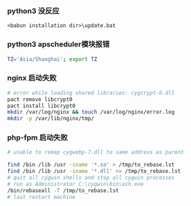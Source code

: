 ### python3 没反应
```
<babun installation dir>\update.bat
```

### python3 apscheduler模块报错
```bash
TZ='Asia/Shanghai'; export TZ
```

### nginx 启动失败
```bash
# error while loading shared libraries: cygcrypt-0.dll
pact remove libcrypt0
pact install libcrypt0
mkdir /var/log/nginx && touch /var/log/nginx/error.log
mkdir -p /var/lib/nginx/tmp/
```

### php-fpm 启动失败
```bash
# unable to remap cygwebp-7.dll to same address as parent

find /bin /lib /usr -iname '*.so' > /tmp/to_rebase.lst
find /bin /lib /usr -iname '*.dll' >> /tmp/to_rebase.lst
# quit all cygwin shells and stop all cygwin processes
# run as Administrator C:\cygwin\bin\ash.exe
/bin/rebaseall -T /tmp/to_rebase.lst
# last restart machine
```

